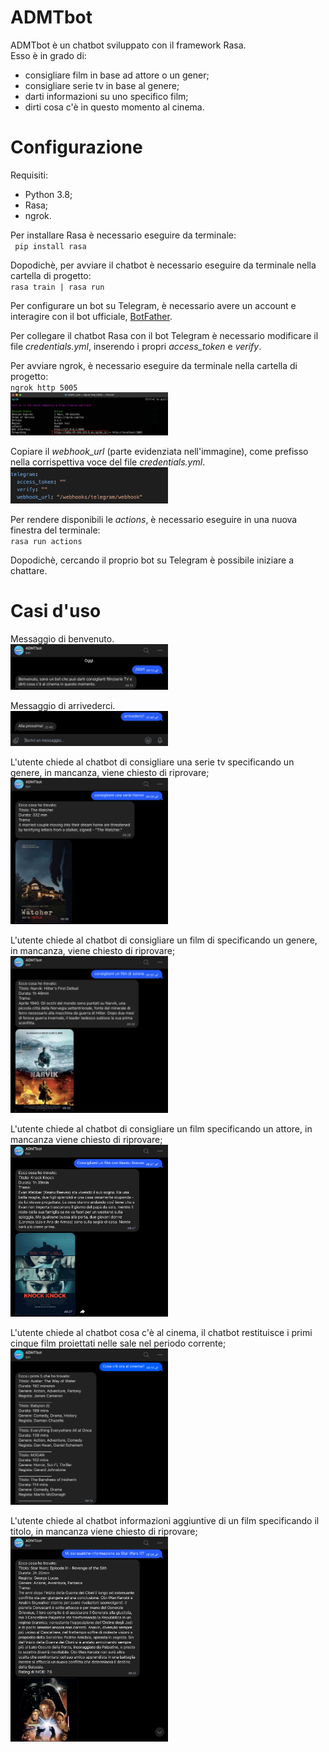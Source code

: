 # ADMTbot

ADMTbot è un chatbot sviluppato con il framework Rasa.<br>
Esso è in grado di:
- consigliare film in base ad attore o un gener;
- consigliare serie tv in base al genere;
- darti informazioni su uno specifico film;
- dirti cosa c'è in questo momento al cinema.

# Configurazione

Requisiti:
- Python 3.8;
- Rasa;
- ngrok.

Per installare Rasa è necessario eseguire da terminale:<br>
`` pip install rasa``

Dopodichè, per avviare il chatbot è necessario eseguire da terminale nella cartella di progetto:<br>
``rasa train | rasa run``

Per configurare un bot su Telegram, è necessario avere un account e interagire con il bot ufficiale, <a href="https://telegram.me/botfather">BotFather</a>.<br>

Per collegare il chatbot Rasa con il bot Telegram è necessario modificare il file *credentials.yml*, inserendo i propri *access_token* e *verify*.<br>

Per avviare ngrok, è necessario eseguire da terminale nella cartella di progetto:<br>
`ngrok http 5005`
<br><img src="images/ngrok.png" width=50% height=20%><br>

Copiare il *webhook_url* (parte evidenziata nell'immagine), come prefisso nella corrispettiva voce del file *credentials.yml*.
<br><img src="images/credentials.png" width=50% height=20%><br>

Per rendere disponibili le *actions*, è necessario eseguire in una nuova finestra del terminale:<br>
``rasa run actions``

Dopodichè, cercando il proprio bot su Telegram è possibile iniziare a chattare.

# Casi d'uso
Messaggio di benvenuto.
<br><img src ="images/benvenuto.png" width=50% height=20%><br>

Messaggio di arrivederci.
<br><img src ="images/arrivederci.png" width=50% height=20%><br>

L'utente chiede al chatbot di consigliare una serie tv specificando un genere, in mancanza, viene chiesto di riprovare;
<br><img src ="images/serie_genere.png" width=50% height=20%><br>

L'utente chiede al chatbot di consigliare un film di specificando un genere, in mancanza, viene chiesto di riprovare;
<br><img src ="images/film_genere.png" width=50% height=20%><br>

L'utente chiede al chatbot di consigliare un film specificando un attore, in mancanza viene chiesto di riprovare;
<br><img src ="images/film_attore.png" width=50% height=20%><br>

L'utente chiede al chatbot cosa c'è al cinema, il chatbot restituisce i primi cinque film proiettati nelle sale nel periodo corrente;
<br><img src ="images/ora_cinema.png" width=50% height=20%><br>

L'utente chiede al chatbot informazioni aggiuntive di un film specificando il titolo, in mancanza viene chiesto di riprovare;
<br><img src ="images/info_film.png" width=50% height=20%><br>